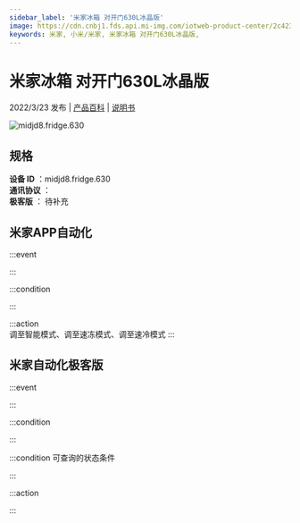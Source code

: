 ```yaml
---
sidebar_label: '米家冰箱 对开门630L冰晶版'
image: https://cdn.cnbj1.fds.api.mi-img.com/iotweb-product-center/2c423cb7da7a4461e2798a986dc22543_1638344187203.png?GalaxyAccessKeyId=AKVGLQWBOVIRQ3XLEW&Expires=9223372036854775807&Signature=c5cL/Qwm0OlO+guQdRrt1Menw1o=
keywords: 米家, 小米/米家, 米家冰箱 对开门630L冰晶版, 
---
```

# 米家冰箱 对开门630L冰晶版

2022/3/23 发布 | [产品百科](https://home.mi.com/webapp/content/baike/product/index.html?model=midjd8.fridge.630/) | [说明书](https://home.mi.com/views/introduction.html?model=midjd8.fridge.630&region=cn)

![midjd8.fridge.630](https://cdn.cnbj1.fds.api.mi-img.com/iotweb-product-center/2c423cb7da7a4461e2798a986dc22543_1638344187203.png?GalaxyAccessKeyId=AKVGLQWBOVIRQ3XLEW&Expires=9223372036854775807&Signature=c5cL/Qwm0OlO+guQdRrt1Menw1o=)

## 规格  
> 
**设备 ID** ：midjd8.fridge.630  
**通讯协议** ：  
**极客版**  ： 待补充 


## 米家APP自动化  

:::event  

:::

:::condition  

:::

:::action   
调至智能模式、调至速冻模式、调至速冷模式
:::

## 米家自动化极客版  

:::event  

:::

:::condition  

:::

:::condition 可查询的状态条件  

:::

:::action  

:::

        
